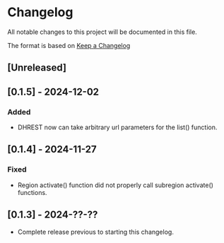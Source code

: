 # Changelog

All notable changes to this project will be documented in this file.

The format is based on [Keep a Changelog](https://keepachangelog.com/en/1.1.0/)

## [Unreleased]

## [0.1.5] - 2024-12-02

### Added

- DHREST now can take arbitrary url parameters for the list() function.

## [0.1.4] - 2024-11-27

### Fixed

- Region activate() function did not properly call subregion activate() functions.

## [0.1.3] - 2024-??-??

- Complete release previous to starting this changelog.